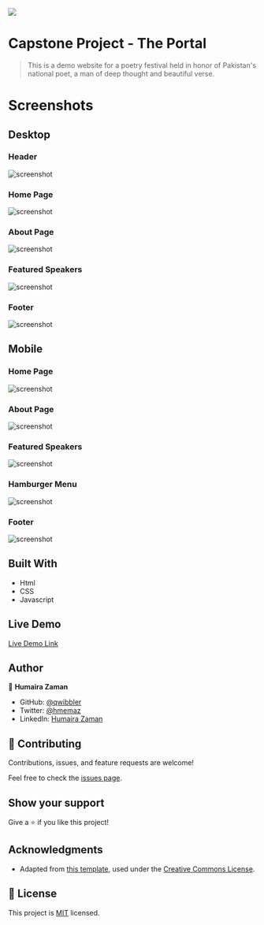![](https://img.shields.io/badge/Microverse-blueviolet)

# Capstone Project - The Portal

> This is a demo website for a poetry festival held in honor of Pakistan's national poet, a man of deep thought and beautiful verse.

# Screenshots
## Desktop
<!-- ![screenshot](./img/screenshots/Screenshot_D1_Mobile.png) -->
### Header
![screenshot](./img/screenshots/desktop-header.png)
### Home Page
![screenshot](./img/screenshots/desktop-home.png)
### About Page
![screenshot](./img/screenshots/desktop-about.png)
### Featured Speakers
![screenshot](./img/screenshots/desktop-featured.png)
### Footer
![screenshot](./img/screenshots/desktop-footer.png)

## Mobile
<!-- ![screenshot](./img/screenshots/Screenshot_D1_Mobile.png) -->
### Home Page
![screenshot](./img/screenshots/mobile-home.png)
### About Page
![screenshot](./img/screenshots/mobile-about.png)
### Featured Speakers
![screenshot](./img/screenshots/mobile-featured.png)
### Hamburger Menu
![screenshot](./img/screenshots/mobile-hamburger.png)
### Footer
![screenshot](./img/screenshots/mobile-footer.png)

## Built With

- Html
- CSS
- Javascript

## Live Demo

[Live Demo Link](https://qwibbler.github.io/Capstone-Portal/)


## Author

👤 **Humaira Zaman**

- GitHub: [@qwibbler](https://github.com/qwibbler)
- Twitter: [@hmemaz](https://twitter.com/hmemaz)
- LinkedIn: [Humaira Zaman](https://www.linkedin.com/in/hmemaz1994/)

## 🤝 Contributing

Contributions, issues, and feature requests are welcome!

Feel free to check the [issues page](../../issues/).

## Show your support

Give a ⭐️ if you like this project!

## Acknowledgments

- Adapted from [this template](https://www.behance.net/gallery/29845175/CC-Global-Summit-2015), used under the [Creative Commons License](https://creativecommons.org/licenses/by-nc/4.0/).

## 📝 License

This project is [MIT](./LICENSE) licensed.
